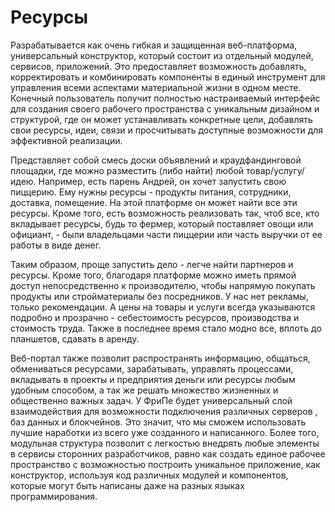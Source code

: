 # Ресурсы

Разрабатывается как очень гибкая и защищенная веб-платформа, универсальный конструктор, который состоит из отдельный модулей, сервисов, приложений. Это предоставляет возможность добавлять, корректировать и комбинировать компоненты в единый инструмент для управления всеми аспектами материальной жизни в одном месте. Конечный пользователь получит полностью настраиваемый интерфейс для создания своего рабочего пространства с уникальным дизайном и структурой, где он может устанавливать конкретные цели, добавлять свои ресурсы, идеи, связи и просчитывать доступные возможности для эффективной реализации. 

Представляет собой смесь доски объявлений и краудфандинговой площадки, где можно разместить (либо найти) любой товар/услугу/идею. Например, есть парень Андрей, он хочет запустить свою пиццерию. Ему нужны ресурсы - продукты питания, сотрудники, доставка, помещение. На этой платформе он может найти все эти ресурсы. Кроме того, есть возможность  реализовать так, чтоб все, кто вкладывает ресурсы, будь то фермер, который поставляет овощи или официант, - были владельцами части пиццерии или часть выручки от ее работы в виде денег. 

Таким образом, проще запустить дело - легче найти партнеров и ресурсы. Кроме того, благодаря платформе можно иметь прямой доступ непосредственно к производителю, чтобы напрямую покупать продукты или стройматериалы без посредников. У нас нет рекламы, только рекомендации. А цены на товары и услуги всегда указываются подробно и прозрачно - себестоимость ресурсов, производства и стоимость труда. Также в последнее время стало модно все, вплоть до планшетов, сдавать в аренду. 

Веб-портал также позволит распространять информацию, общаться, обмениваться ресурсами, зарабатывать, управлять процессами, вкладывать в проекты и предприятия деньги или ресурсы любым удобным способом, а так же решать множество жизненных и общественно важных задач.
У ФриПе будет универсальный слой взаимодействия для возможности подключения различных серверов , баз данных и блокчейнов. Это значит, что мы сможем использовать лучшие наработки из всего уже созданного и написанного. Более того, модульная структура позволит с легкостью внедрять любые элементы в сервисы сторонних разработчиков, равно как создать единое рабочее пространство с возможностью построить уникальное приложение, как конструктор, используя код различных модулей и компонентов, которые могут быть написаны даже на разных языках программирования.